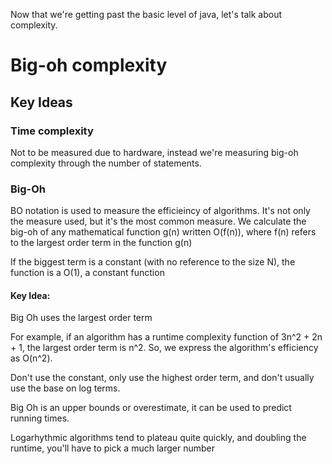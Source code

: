 Now that we're getting past the basic level of java, let's talk about complexity.

# Big-oh complexity

## Key Ideas

### Time complexity
Not to be measured due to hardware, instead we're measuring big-oh complexity through the number of statements.

### Big-Oh
BO notation is used to measure the efficieincy of algorithms. It's not only the measure used, but it's the most common measure.
We calculate the big-oh of any mathematical function g(n) written O(f(n)), where f(n) refers to the largest order term in the function g(n)

If the biggest term is a constant (with no reference to the size N), the function is a O(1), a constant function
#### Key Idea:
Big Oh uses the largest order term

For example, if an algorithm has a runtime complexity function of 3n^2 + 2n + 1, the largest order term is n^2. So, we express the algorithm's efficiency as O(n^2).

Don't use the constant, only use the highest order term, and don't usually use the base on log terms.

Big Oh is an upper bounds or overestimate, it can be used to predict running times.

Logarhythmic algorithms tend to plateau quite quickly, and doubling the runtime, you'll have to pick a much larger number

